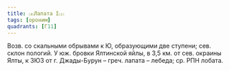 ```yaml
---
title: ⒜Лапата I⒵
tags: [ороним]
quadrants: [Г11]
---
```


Возв. со скальными обрывами к Ю, образующими две ступени; сев. склон пологий. У
юж. бровки Ялтинской яйлы, в 3,5 км. от сев. окраины Ялты, к ЗЮЗ от г.
Джады-Бурун – греч. лапата – лебеда; ср. РПН лобата.

